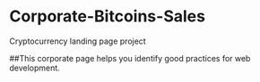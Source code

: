 # Corporate-Bitcoins-Sales
Cryptocurrency landing page project

##This corporate page helps you identify good practices for web development.
